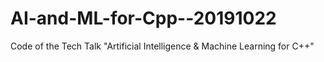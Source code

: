 # AI-and-ML-for-Cpp--20191022
Code of the Tech Talk "Artificial Intelligence &amp; Machine Learning for C++"
